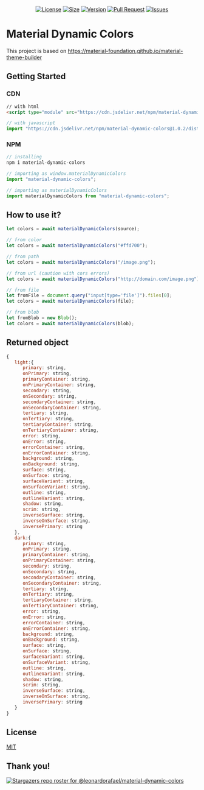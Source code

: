 <p align="center">
    <a href="https://github.com/leonardorafael/material-dynamic-colors/blob/main/LICENSE"><img src="https://img.shields.io/github/license/leonardorafael/material-dynamic-colors" alt="License"></a>
    <a href="https://img.badgesize.io/leonardorafael/material-dynamic-colors/main/dist/cdn/material-dynamic-colors.min.js?compression=brotli"><img src="https://img.badgesize.io/leonardorafael/material-dynamic-colors/main/dist/cdn/material-dynamic-colors.min.js?compression=brotli" alt="Size"></a>
    <a href="https://www.npmjs.com/package/material-dynamic-colors"><img src="https://img.shields.io/npm/v/material-dynamic-colors" alt="Version"></a>
    <a href="https://github.com/leonardorafael/material-dynamic-colors/pulls"><img src="https://img.shields.io/github/issues-pr/leonardorafael/material-dynamic-colors" alt="Pull Request"></a>
    <a href="https://github.com/leonardorafael/material-dynamic-colors/issues"><img src="https://img.shields.io/github/issues/leonardorafael/material-dynamic-colors" alt="Issues"></a>
</p>

# Material Dynamic Colors

This project is based on https://material-foundation.github.io/material-theme-builder

## Getting Started

### CDN

```html
// with html
<script type="module" src="https://cdn.jsdelivr.net/npm/material-dynamic-colors@1.0.2/dist/cdn/material-dynamic-colors.min.js"></script>
```

```js
// with javascript
import "https://cdn.jsdelivr.net/npm/material-dynamic-colors@1.0.2/dist/cdn/material-dynamic-colors.min.js";
```

### NPM

```js
// installing
npm i material-dynamic-colors
```

```js
// importing as window.materialDynamicColors
import "material-dynamic-colors";
```

```js
// importing as materialDynamicColors
import materialDynamicColors from "material-dynamic-colors";
```

## How to use it?
```js
let colors = await materialDynamicColors(source);

// from color
let colors = await materialDynamicColors("#ffd700");

// from path
let colors = await materialDynamicColors("/image.png");

// from url (caution with cors errors)
let colors = await materialDynamicColors("http://domain.com/image.png");

// from file
let fromFile = document.query("input[type='file']").files[0];
let colors = await materialDynamicColors(file);

// from blob
let fromBlob = new Blob();
let colors = await materialDynamicColors(blob);
```

## Returned object
```js
{
   light:{
      primary: string,
      onPrimary: string,
      primaryContainer: string,
      onPrimaryContainer: string,
      secondary: string,
      onSecondary: string,
      secondaryContainer: string,
      onSecondaryContainer: string,
      tertiary: string,
      onTertiary: string,
      tertiaryContainer: string,
      onTertiaryContainer: string,
      error: string,
      onError: string,
      errorContainer: string,
      onErrorContainer: string,
      background: string,
      onBackground: string,
      surface: string,
      onSurface: string,
      surfaceVariant: string,
      onSurfaceVariant: string,
      outline: string,
      outlineVariant: string,
      shadow: string,
      scrim: string,
      inverseSurface: string,
      inverseOnSurface: string,
      inversePrimary: string
   },
   dark:{
      primary: string,
      onPrimary: string,
      primaryContainer: string,
      onPrimaryContainer: string,
      secondary: string,
      onSecondary: string,
      secondaryContainer: string,
      onSecondaryContainer: string,
      tertiary: string,
      onTertiary: string,
      tertiaryContainer: string,
      onTertiaryContainer: string,
      error: string,
      onError: string,
      errorContainer: string,
      onErrorContainer: string,
      background: string,
      onBackground: string,
      surface: string,
      onSurface: string,
      surfaceVariant: string,
      onSurfaceVariant: string,
      outline: string,
      outlineVariant: string,
      shadow: string,
      scrim: string,
      inverseSurface: string,
      inverseOnSurface: string,
      inversePrimary: string
   }
}
```



## License

[MIT](https://opensource.org/licenses/MIT)

## Thank you!
[![Stargazers repo roster for @leonardorafael/material-dynamic-colors](https://reporoster.com/stars/notext/leonardorafael/material-dynamic-colors)](https://github.com/leonardorafael/material-dynamic-colors/stargazers)
